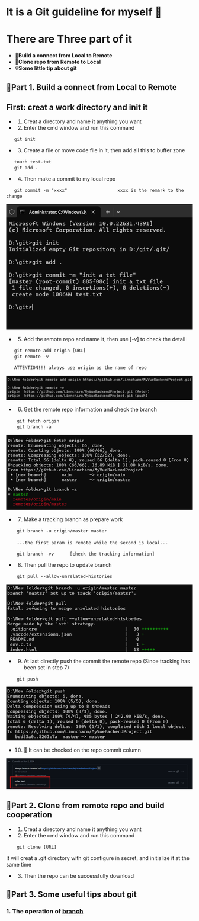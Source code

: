 # It is a Git guideline for myself 🤔

# There are **Three** part of it 
- **🔗Build a connect from Local to Remote** 
- **📖Clone repo from Remote to Local** 
- **💡Some little tip about git** 
## 🔴Part 1. Build a connect from Local to Remote
 
## First: creat a work directory and init it
- 1. Creat a directory and name it anything you want
- 2. Enter the cmd window and run this command
```shell
   git init
```
- 3. Create a file or move code file in it, then add all this to buffer zone 
```shell
   touch test.txt
   git add .
```
- 4. Then make a commit to my local repo
```shell
   git commit -m "xxxx"                   xxxx is the remark to the change 
```
![img_1.png](./png/img_1.png)
- 5. Add the remote repo and name it, then use [-v] to check the detail 
```shell
   git remote add origin [URL]
   git remote -v
```
```
   ATTENTION!!! always use origin as the name of repo
```
![img_2.png](./png/img_2.png)
- 6. Get the remote repo information and check the branch
```shell
    git fetch origin
    git branch -a
```
![img_3.png](./png/img_3.png)
- 7. Make a tracking branch as prepare work
```shell
    git branch -u origin/master master 
    
    ---the first param is remote while the second is local---
```
```shell
    git branch -vv      [check the tracking information]
```
- 8. Then pull the repo to update branch
```shell
    git pull --allow-unrelated-histories
```
![img_4.png](./png/img_4.png)
- 9. At last directly push the commit the remote repo (Since tracking has been set in step 7)
```shell
    git push
```
![img_5.png](./png/img_5.png)
- 10. 🤩 It can be checked on the repo commit column

![img_6.png](./png/img_6.png)
## 🔴Part 2. Clone from remote repo and build cooperation
- 1. Creat a directory and name it anything you want
- 2. Enter the cmd window and run this command
```shell
    git clone [URL]
```
It will creat a .git directory with git configure in secret, and initialize it at the same time
- 3. Then the repo can be successfully download
## 🔴Part 3. Some useful tips about git
### 1. The operation of <u>branch</u>
